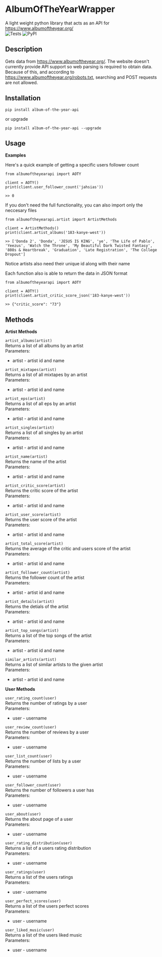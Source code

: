 # AlbumOfTheYearWrapper

A light weight python library that acts as an API for https://www.albumoftheyear.org/
<br>
![Tests](https://github.com/JahsiasWhite/AlbumOfTheYearAPI/workflows/Tests/badge.svg)
<img alt="PyPI" src="https://img.shields.io/pypi/v/album-of-the-year-api">

## Description

Gets data from https://www.albumoftheyear.org/. The website doesn't currently provide API support so web parsing is required to obtain data. Because of this,
and according to https://www.albumoftheyear.org/robots.txt, searching and POST requests are not allowed. 

## Installation

```
pip install album-of-the-year-api
```
or upgrade
```
pip install album-of-the-year-api --upgrade
```

## Usage

**Examples**

Here's a quick example of getting a specific users follower count
```
from albumoftheyearapi import AOTY

client = AOTY()
print(client.user_follower_count('jahsias'))

>> 0
```

If you don't need the full functionality, you can also import only the neccesary files
```
from albumoftheyearapi.artist import ArtistMethods

client = ArtistMethods()
print(client.artist_albums('183-kanye-west'))

>> ['Donda 2', 'Donda', 'JESUS IS KING', 'ye', 'The Life of Pablo', 'Yeezus', 'Watch the Throne', 'My Beautiful Dark Twisted Fantasy', '808s & Heartbreak', 'Graduation', 'Late Registration', 'The College Dropout']
```
Notice artists also need their unique id along with their name

Each function also is able to return the data in JSON format
```
from albumoftheyearapi import AOTY

client = AOTY()
print(client.artist_critic_score_json('183-kanye-west'))

>> {"critic_score": "73"}
```

## Methods

**Artist Methods**

```artist_albums(artist)```
<br>Returns a list of all albums by an artist
<br>    Parameters:  
* artist - artist id and name

```artist_mixtapes(artist)```
<br>Returns a list of all mixtapes by an artist
<br>Parameters:  
* artist - artist id and name

```artist_eps(artist)```
<br>Returns a list of all eps by an artist
<br>Parameters:  
* artist - artist id and name

```artist_singles(artist)```
<br>Returns a list of all singles by an artist
<br>Parameters:  
* artist - artist id and name

```artist_name(artist)```
<br>Returns the name of the artist
<br>Parameters:  
* artist - artist id and name

```artist_critic_score(artist)```
<br>Returns the critic score of the artist
<br>Parameters:  
* artist - artist id and name

```artist_user_score(artist)```
<br>Returns the user score of the artist
<br>Parameters:  
* artist - artist id and name

```artist_total_score(artist)```
<br>Returns the average of the critic and users score of the artist
<br>Parameters:  
* artist - artist id and name

```artist_follower_count(artist)```
<br>Returns the follower count of the artist
<br>Parameters:  
* artist - artist id and name

```artist_details(artist)```
<br>Returns the detials of the artist
<br>Parameters:  
* artist - artist id and name

```artist_top_songs(artist)```
<br>Returns a list of the top songs of the artist
<br>Parameters:  
* artist - artist id and name

```similar_artists(artist)```
<br>Returns a list of similar artists to the given artist
<br>Parameters:  
* artist - artist id and name

**User Methods**

```user_rating_count(user)```
<br>Returns the number of ratings by a user
<br>Parameters:  
* user - username

```user_review_count(user)```
<br>Returns the number of reviews by a user
<br>Parameters:  
* user - username

```user_list_count(user)```
<br>Returns the number of lists by a user
<br>Parameters:  
* user - username

```user_follower_count(user)```
<br>Returns the number of followers a user has
<br>Parameters:  
* user - username

```user_about(user)```
<br>Returns the about page of a user
<br>Parameters:  
* user - username

```user_rating_distribution(user)```
<br>Returns a list of a users rating distribution
<br>Parameters:  
* user - username

```user_ratings(user)```
<br>Returns a list of the users ratings
<br>Parameters:  
* user - username

```user_perfect_scores(user)```
<br>Returns a list of the users perfect scores
<br>Parameters:  
* user - username

```user_liked_music(user)```
<br>Returns a list of the users liked music
<br>Parameters:  
* user - username
